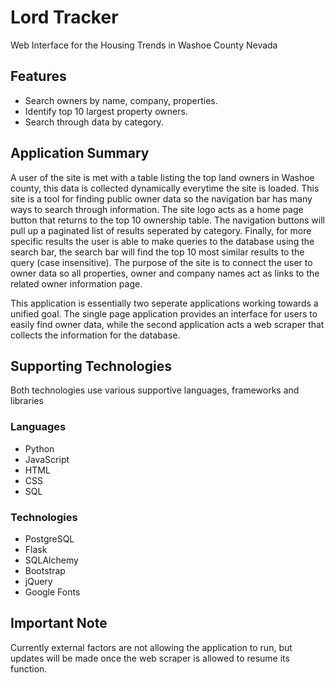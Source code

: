 # Lord Tracker
Web Interface for the Housing Trends in Washoe County Nevada

## Features
- Search owners by name, company, properties.
- Identify top 10 largest property owners.
- Search through data by category.

## Application Summary
A user of the site is met with a table listing the top land owners in Washoe county, this data is collected dynamically everytime the site is loaded.
This site is a tool for finding public owner data so the navigation bar has many ways to search through information. The site logo acts as a home page button that returns to the top 10 ownership table.
The navigation buttons will pull up a paginated list of results seperated by category. Finally, for more specific results the user is able to make queries to the database using the search bar, the search bar will find
the top 10 most similar results to the query (case insensitive). The purpose of the site is to connect the user to owner data so all properties, owner and company names act as links to the related owner information page.

This application is essentially two seperate applications working towards a unified goal. The single page application provides an interface for users to easily find owner data, while the second application acts a web scraper that collects the
information for the database.

## Supporting Technologies
Both technologies use various supportive languages, frameworks and libraries

### Languages
- Python
- JavaScript
- HTML
- CSS
- SQL

### Technologies
- PostgreSQL
- Flask
- SQLAlchemy
- Bootstrap
- jQuery
- Google Fonts

## Important Note
Currently external factors are not allowing the application to run, but updates will be made once the web scraper is allowed to resume its function.


